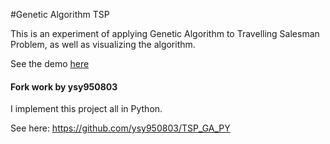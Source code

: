 #Genetic Algorithm TSP

This is an experiment of applying Genetic Algorithm to Travelling Salesman Problem, as well as visualizing the algorithm.

See the demo [here](http://parano.github.io/GeneticAlgorithm-TSP/)

#### Fork work by ysy950803
I implement this project all in Python.

See here: https://github.com/ysy950803/TSP_GA_PY
